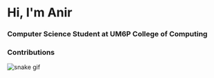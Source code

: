 <h1>Hi, I'm Anir</h1>
<h3>Computer Science Student at UM6P College of Computing</h3>

### Contributions

![snake gif](https://github.com/anirAchibane/anirAchibaneblob/output/github-contribution-grid-snake.svg)
